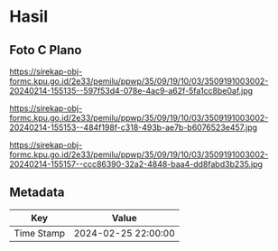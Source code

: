 # Hasil

## Foto C Plano

https://sirekap-obj-formc.kpu.go.id/2e33/pemilu/ppwp/35/09/19/10/03/3509191003002-20240214-155135--597f53d4-078e-4ac9-a62f-5fa1cc8be0af.jpg

https://sirekap-obj-formc.kpu.go.id/2e33/pemilu/ppwp/35/09/19/10/03/3509191003002-20240214-155153--484f198f-c318-493b-ae7b-b6076523e457.jpg

https://sirekap-obj-formc.kpu.go.id/2e33/pemilu/ppwp/35/09/19/10/03/3509191003002-20240214-155157--ccc86390-32a2-4848-baa4-dd8fabd3b235.jpg


## Metadata

| Key        | Value               |
| ---------- | ------------------- |
| Time Stamp | 2024-02-25 22:00:00 |



